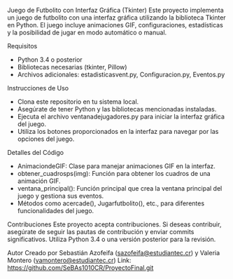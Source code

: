 Juego de Futbolito con Interfaz Gráfica (Tkinter)
Este proyecto implementa un juego de futbolito con una interfaz gráfica utilizando la biblioteca Tkinter en Python. El juego incluye animaciones 
GIF, configuraciones, estadísticas y la posibilidad de jugar en modo automático o manual.

Requisitos
- Python 3.4 o posterior
- Bibliotecas necesarias (tkinter, Pillow)
- Archivos adicionales: estadisticasvent.py, Configuracion.py, Eventos.py
  
Instrucciones de Uso
- Clona este repositorio en tu sistema local.
- Asegúrate de tener Python y las bibliotecas mencionadas instaladas.
- Ejecuta el archivo ventanadejugadores.py para iniciar la interfaz gráfica del juego.
- Utiliza los botones proporcionados en la interfaz para navegar por las opciones del juego.

Detalles del Código
- AnimaciondeGIF: Clase para manejar animaciones GIF en la interfaz.
- obtener_cuadrosps(img): Función para obtener los cuadros de una animación GIF.
- ventana_principal(): Función principal que crea la ventana principal del juego y gestiona sus eventos.
- Métodos como acercade(), Jugarfutbolito(), etc., para diferentes funcionalidades del juego.
  
Contribuciones
Este proyecto acepta contribuciones. Si deseas contribuir, asegúrate de seguir las pautas de contribución y enviar commits significativos. Utiliza Python 3.4 o una versión posterior para la revisión.


Autor
Creado por Sebastián Azofeifa (sazofeifa@estudiantec.cr) y Valeria Montero (vamontero@estudiantec.cr)
Link: https://github.com/SeBAs1010CR/ProyectoFinal.git
